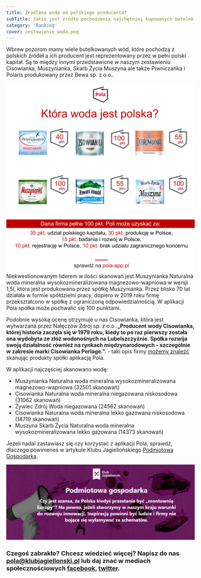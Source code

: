 ```yaml
---
title: Źródlana woda od polskiego producenta?
subTitle: Jakie jest źródło pochodzenia najchętniej kupowanych butelek wody?
category: 'Ranking'
cover: zestawienie_woda.png
---
```


Wbrew pozorom mamy wiele butelkowanych wód, które pochodzą z polskich źródeł a ich producent jest reprezentowany przez w pełni polski kapitał. Są to między innymi przedstawione w naszym zestawieniu Cisowianka, Muszynianka, Skarb Życia Muszyna ale także Piwniczanka i Polaris produkowany przez Bewa sp. z o.o..

![](zestawienie_woda.png) Niekwestionowanym liderem w ilości skanowań jest Muszynianka Naturalna woda mineralna wysokozmineralizowana magnezowo-wapniowa w wersji 1,5l, która jest produkowana przez spółkę Muszynianka. Przez blisko 70 lat działała w formie spółdzielni pracy, dopiero w 2019 roku firmę przekształcono w spółkę z ograniczoną odpowiedzialnością. W aplikacji Pola spółka może pochwalić się 100 punktami.

Podobnie wysoką ocenę otrzymuje u nas Cisowianka, która jest wytwarzana przez Nałęczów Zdrój sp. z o.o..**„Producent wody Cisowianka, której historia zaczęła się w 1979 roku, kiedy to po raz pierwszy została ona wydobyta ze złóż wodonośnych na Lubelszczyźnie. Spółka rozwija swoją działalność również na rynkach międzynarodowych - szczególnie w zakresie marki Cisowianka Perlage.”.** - taki opis firmy [możemy znaleźć](https://www.pola-app.pl/) skanując produkty spółki aplikacją Pola.

W aplikacji najczęściej skanowano wodę:

- Muszynianka Naturalna woda mineralna wysokozmineralizowana magnezowo-wapniowa (32501 skanowań)
- Cisowianka Naturalna woda mineralna niegazowana niskosodowa (31062 skanowań)
- Żywiec Zdrój Woda niegazowana (24562 skanowań)
- Cisowianka Naturalna woda mineralna lekko gazowana niskosodowa (14719 skanowań)
- Muszyna Skarb Życia Naturalna woda mineralna wysokozmineralizowana lekko gazowana (14373 skanowań)

Jeżeli nadal zastawiasz się czy korzystać z aplikacji Pola, sprawdź, dlaczego powinieneś w artykule Klubu Jagiellońskiego [Podmiotowa Gospodarka](https://klubjagiellonski.pl/2020/05/22/5-mitow-patriotyzmu-gospodarczego-produkt-polski-i-590-vs-aplikacja-pola-video/).

![](PG.png)

### Czegoś zabrakło? Chcesz wiedzieć więcej? Napisz do nas **pola@klubjagiellonski.pl** lub daj znać w mediach społecznościowych [facebook](https://www.facebook.com/app.pola), [twitter](https://twitter.com/pola_app).
